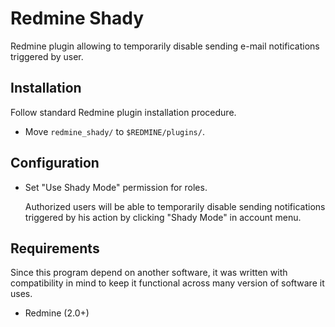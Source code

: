 Redmine Shady
=============

Redmine plugin allowing to temporarily disable sending e-mail notifications
triggered by user.


Installation
------------

Follow standard Redmine plugin installation procedure.

  * Move `redmine_shady/` to `$REDMINE/plugins/`.


Configuration
-------------

 * Set "Use Shady Mode" permission for roles.

    Authorized users will be able to temporarily disable sending notifications
    triggered by his action by clicking "Shady Mode" in account menu.


Requirements
------------

Since this program depend on another software, it was written with compatibility
in mind to keep it functional across many version of software it uses.

  * Redmine (2.0+)
